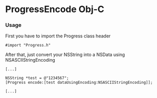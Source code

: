 # ProgressEncode Obj-C


### Usage

First you have to import the Progress class header

```objc
#import "Progress.h"
```

After that, just convert your NSString into a NSData using NSASCIIStringEncoding

```objc
[...]

NSString *test = @"1234567";
[Progress encode:[test dataUsingEncoding:NSASCIIStringEncoding]];

[...]
```
